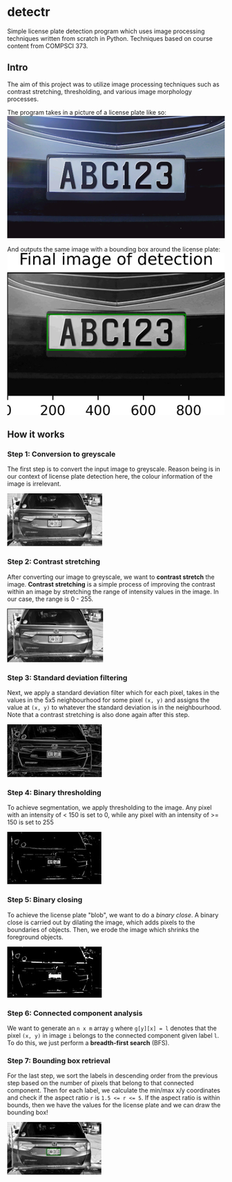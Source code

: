# detectr
Simple license plate detection program which uses image processing techniques written from scratch in Python. Techniques based on course content from COMPSCI 373.

## Intro
The aim of this project was to utilize image processing techniques such as contrast stretching, thresholding, and various image morphology processes.

The program takes in a picture of a license plate like so:
![example input](readme_assets/example_input.png)

And outputs the same image with a bounding box around the license plate:
![example detection](readme_assets/example_detection.png)

## How it works

### **Step 1:** Conversion to greyscale
The first step is to convert the input image to greyscale. Reason being is in our context of license plate detection here, the colour information of the image is irrelevant.

![](readme_assets/greyscale_conversion.jpg)

### **Step 2:** Contrast stretching
After converting our image to greyscale, we want to **contrast stretch** the image. **Contrast stretching** is a simple process of improving the contrast within an image by stretching the range of intensity values in the image. In our case, the range is 0 - 255.

![](readme_assets/contrast_stretch.jpg)

### **Step 3:** Standard deviation filtering
Next, we apply a standard deviation filter which for each pixel, takes in the values in the 5x5 neighbourhood for some pixel `(x, y)` and assigns the value at `(x, y)` to whatever the standard deviation is in the neighbourhood. Note that a contrast stretching is also done again after this step.

![](readme_assets/std_dev.jpg)

### **Step 4:** Binary thresholding
To achieve segmentation, we apply thresholding to the image. Any pixel with an intensity of < 150 is set to 0, while any pixel with an intensity of >= 150 is set to 255

![](readme_assets/threshold.jpg)

### **Step 5:** Binary closing
To achieve the license plate "blob", we want to do a *binary close*. A binary close is carried out by dilating the image, which adds pixels to the boundaries of objects. Then, we erode the image which shrinks the foreground objects.

![](readme_assets/binary_closed.jpg)

### **Step 6:** Connected component analysis
We want to generate an `n x m` array `g` where `g[y][x] = l` denotes that the pixel `(x, y)` in image `i` belongs to the connected component given label `l`. To do this, we just perform a **breadth-first search** (BFS).

### **Step 7:** Bounding box retrieval
For the last step, we sort the labels in descending order from the previous step based on the number of pixels that belong to that connected component. Then for each label, we calculate the min/max x/y coordinates and check if the aspect ratio `r` is `1.5 <= r <= 5`. If the aspect ratio is within bounds, then we have the values for the license plate and we can draw the bounding box!

![](readme_assets/final.jpg)